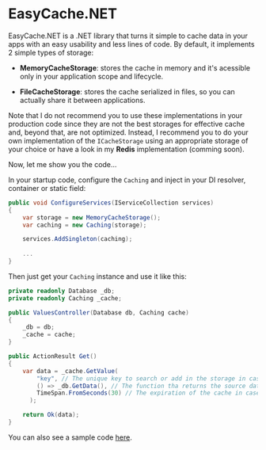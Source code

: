# EasyCache.NET

EasyCache.NET is a .NET library that turns it simple to cache data in your apps with an easy usability and less lines of code. By default, it implements 2 simple types of storage:

* **MemoryCacheStorage**: stores the cache in memory and it's acessible only in your application scope and lifecycle.

* **FileCacheStorage**: stores the cache serialized in files, so you can actually share it between applications.

Note that I do not recommend you to use these implementations in your production code since they are not the best storages for effective cache and, beyond that, are not optimized. Instead, I recommend you to do your own implementation of the ```ICacheStorage``` using an appropriate storage of your choice or have a look in my **Redis** implementation (comming soon).

Now, let me show you the code...

In your startup code, configure the ```Caching``` and inject in your DI resolver, container or static field:

```cs
public void ConfigureServices(IServiceCollection services)
{
    var storage = new MemoryCacheStorage();
    var caching = new Caching(storage);

    services.AddSingleton(caching);
    
    ...
}
```

Then just get your ```Caching``` instance and use it like this:

```cs
private readonly Database _db;
private readonly Caching _cache;

public ValuesController(Database db, Caching cache)
{
    _db = db;
    _cache = cache;
}

public ActionResult Get()
{
    var data = _cache.GetValue(
        "key", // The unique key to search or add in the storage in case it don't exists
        () => _db.GetData(), // The function tha returns the source data in case the key isn't found in cache
        TimeSpan.FromSeconds(30) // The expiration of the cache in case it's added by this invocation
      );

    return Ok(data);
}
```

You can also see a sample code [here](https://github.com/rsilvanet/easy-cache/tree/master/samples/EasyCache.NET.API.Sample).


